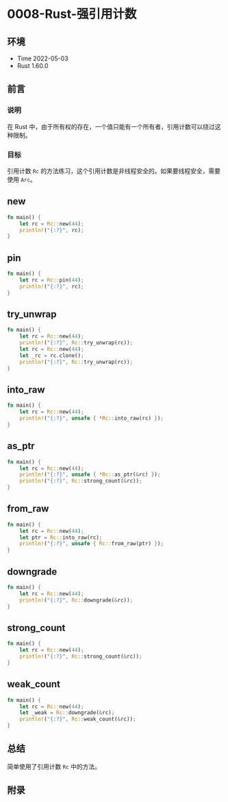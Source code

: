 # 0008-Rust-强引用计数

## 环境

- Time 2022-05-03
- Rust 1.60.0

## 前言

### 说明

在 Rust 中，由于所有权的存在，一个值只能有一个所有者，引用计数可以绕过这种限制。

### 目标

引用计数 `Rc` 的方法练习，这个引用计数是非线程安全的。如果要线程安全，需要使用 `Arc`。

## new

```rust
fn main() {
    let rc = Rc::new(44);
    println!("{:?}", rc);
}
```

## pin

```rust
fn main() {
    let rc = Rc::pin(44);
    println!("{:?}", rc);
}
```

## try_unwrap

```rust
fn main() {
    let rc = Rc::new(44);
    println!("{:?}", Rc::try_unwrap(rc));
    let rc = Rc::new(44);
    let _rc = rc.clone();
    println!("{:?}", Rc::try_unwrap(rc));
}
```

## into_raw

```rust
fn main() {
    let rc = Rc::new(44);
    println!("{:?}", unsafe { *Rc::into_raw(rc) });
}
```

## as_ptr

```rust
fn main() {
    let rc = Rc::new(44);
    println!("{:?}", unsafe { *Rc::as_ptr(&rc) });
    println!("{:?}", Rc::strong_count(&rc));
}
```

## from_raw

```rust
fn main() {
    let rc = Rc::new(44);
    let ptr = Rc::into_raw(rc);
    println!("{:?}", unsafe { Rc::from_raw(ptr) });
}
```

## downgrade

```rust
fn main() {
    let rc = Rc::new(44);
    println!("{:?}", Rc::downgrade(&rc));
}
```

## strong_count

```rust
fn main() {
    let rc = Rc::new(44);
    println!("{:?}", Rc::strong_count(&rc));
}
```

## weak_count

```rust
fn main() {
    let rc = Rc::new(44);
    let _weak = Rc::downgrade(&rc);
    println!("{:?}", Rc::weak_count(&rc));
}
```

## 总结

简单使用了引用计数 `Rc` 中的方法。

## 附录
